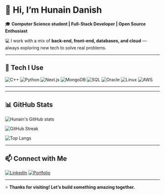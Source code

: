 # 👋 Hi, I’m Hunain Danish

🎓 **Computer Science student | Full-Stack Developer | Open Source Enthusiast**

💻 I work with a mix of **back-end, front-end, databases, and cloud** — always exploring new tech to solve real problems.

---

## 🚀 Tech I Use

![C++](https://img.shields.io/badge/C++-00599C?style=for-the-badge&logo=c%2B%2B&logoColor=white)
![Python](https://img.shields.io/badge/Python-3776AB?style=for-the-badge&logo=python&logoColor=white)
![Next.js](https://img.shields.io/badge/Next.js-000000?style=for-the-badge&logo=next.js&logoColor=white)
![MongoDB](https://img.shields.io/badge/MongoDB-47A248?style=for-the-badge&logo=mongodb&logoColor=white)
![SQL](https://img.shields.io/badge/SQL-4479A1?style=for-the-badge&logo=sqlite&logoColor=white)
![Oracle](https://img.shields.io/badge/Oracle-F80000?style=for-the-badge&logo=oracle&logoColor=white)
![Linux](https://img.shields.io/badge/Linux-FCC624?style=for-the-badge&logo=linux&logoColor=black)
![AWS](https://img.shields.io/badge/AWS-232F3E?style=for-the-badge&logo=amazon-aws&logoColor=white)

---

---

## 📊 GitHub Stats

![Hunain's GitHub stats](https://github-readme-stats.vercel.app/api?username=hunaindanish&show_icons=true&theme=tokyonight)

![GitHub Streak](https://github-readme-streak-stats.herokuapp.com?user=hunaindanish&theme=tokyonight&date_format=M%20j%5B%2C%20Y%5D)

![Top Langs](https://github-readme-stats.vercel.app/api/top-langs/?username=hunaindanish&layout=compact&theme=tokyonight)

---

## 📫 Connect with Me

[![LinkedIn](https://img.shields.io/badge/LinkedIn-%20%F0%9F%91%89%20Connect-0A66C2?style=for-the-badge&logo=linkedin&logoColor=white)](https://www.linkedin.com/in/hunaindanish/)
[![Portfolio](https://img.shields.io/badge/Portfolio-%F0%9F%94%8D%20Visit%20Now-000000?style=for-the-badge&logo=vercel&logoColor=white)](https://hunain-danish-portfolio.vercel.app/)

---

⭐ **Thanks for visiting! Let’s build something amazing together.**
